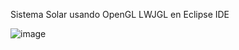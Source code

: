 Sistema Solar usando OpenGL LWJGL en Eclipse IDE

![image](https://github.com/user-attachments/assets/e01e8166-7c50-4d25-b0d1-dac2ae581423)
